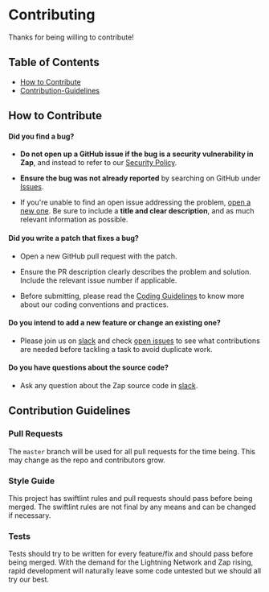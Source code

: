 # Contributing

Thanks for being willing to contribute!

## Table of Contents

- [How to Contribute](#How-to-Contribute)
- [Contribution-Guidelines](#Contribution-Guidelines)

## How to Contribute

#### **Did you find a bug?**

- **Do not open up a GitHub issue if the bug is a security vulnerability in Zap**, and instead to refer to our [Security Policy](../README.md#security).

- **Ensure the bug was not already reported** by searching on GitHub under [Issues][issues].

- If you're unable to find an open issue addressing the problem, [open a new one][issues]. Be sure to include a **title and clear description**, and as much relevant information as possible.

#### **Did you write a patch that fixes a bug?**

- Open a new GitHub pull request with the patch.

- Ensure the PR description clearly describes the problem and solution. Include the relevant issue number if applicable.

- Before submitting, please read the [Coding Guidelines](#coding-guidelines) to know more about our coding conventions and practices.

#### **Do you intend to add a new feature or change an existing one?**

- Please join us on [slack][slack] and check [open issues][issues] to see what contributions are needed before tackling a task to avoid duplicate work.

#### **Do you have questions about the source code?**

- Ask any question about the Zap source code in [slack][slack].

## Contribution Guidelines

### Pull Requests

The `master` branch will be used for all pull requests for the time being. This may change as the repo and contributors grow.

### Style Guide

This project has swiftlint rules and pull requests should pass before being merged. The swiftlint rules are not final by any means and can be changed if necessary.

### Tests

Tests should try to be written for every feature/fix and should pass before being merged. With the demand for the Lightning Network and Zap rising, rapid development will naturally leave some code untested but we should all try our best.

[issues]: https://github.com/LN-Zap/zap-iOS/issues
[slack]: https://join.slack.com/t/zaphq/shared_invite/enQtMzgyNDA2NDI2Nzg0LWQ1OGMyMWI3YTdmYTQ0YTVmODg4ZmNkYjQ1MzUxNGExMGRmZWEyNTUyOGQzMzZkYTdhODE3NmQxZWZiOGFkYWI
